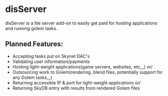 # disServer
disServer is a lite server add-on to easily get paid for hosting applications and running golem tasks.

## Planned Features:
* Accepting tasks put on Skynet DAC's
* Validating user information/payments
* Hosting light-weight applications(game servers, websites, etc,,,) or/
* Outsourcing work to Golem(rendering .blend files, potentially support for any Golem tasks,,,)
* Returning accessible IP & port for light-weight applications or/
* Returning SkyDB entry with results from rendered Golem files

